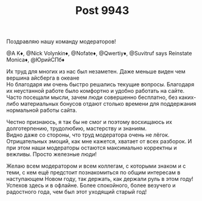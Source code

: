 ﻿---
title: "Post 9943"
se.owner.user_id: 28748
se.owner.display_name: "Alexandr_TT"
se.owner.link: "https://ru.meta.stackoverflow.com/users/28748/alexandr-tt"
se.link: "https://ru.meta.stackoverflow.com/a/9943"
se.post_id: 9943
se.post_type: answer
se.score: 10
---
<p>Поздравляю нашу  команду модераторов!   </p>

<p>@A K♦, @Nick Volynkin♦, @Nofate♦, @Qwertiy♦, @Suvitruf says Reinstate Monica♦, @ЮрийСПб♦</p>

<p>Их труд для многих из нас был незаметен. Даже меньше виден чем вершина айсберга в океане<br>
 Но благодаря им  очень быстро решались текущие вопросы. Благодаря их неустанной работе было комфортно и удобно работать на сайте.<br>
 Часто посещали мысли, зачем люди совершенно бесплатно, без каких-либо материальных бонусов отдают столько времени для поддержания нормальной работы сайта.</p>

<p>Честно признаюсь, я так бы не смог и поэтому восхищаюсь их долготерпению, трудолюбию, мастерству и знаниям.<br>
Видно даже со стороны, что труд модератора очень не лёгок.<br>
Отрицательных эмоций, как мне кажется, хватает от всех разборок. И при этом наши модераторы остаются максимально корректны и вежливы. Просто железные люди!   </p>

<p>Желаю всем модератором и всем коллегам, с которыми знаком и с теми, с кем ещё предстоит познакомиться по общим интересам  в наступающем Новом году, так держать, как держали руль в этом году! Успехов здесь и в офлайне. Более спокойного, более везучего и радостного года, чем был этот уходящий старый год! </p>
